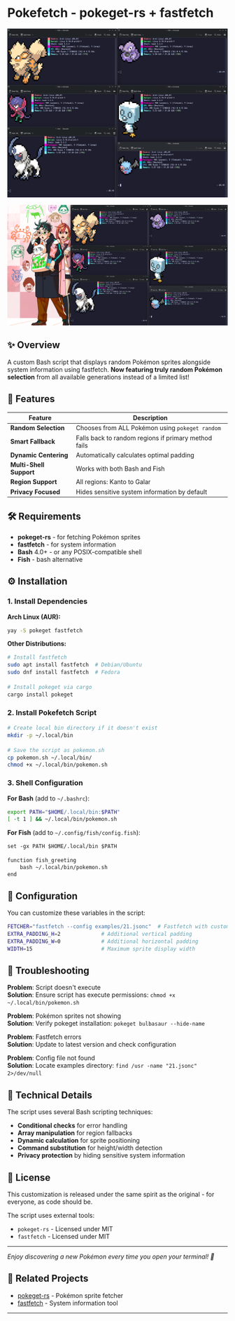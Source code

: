 # Pokefetch - pokeget-rs + fastfetch

![Pokefetch Extra Screenshot](./screenshots/demo_extra.png)

![Pokefetch Extra Screenshot](./screenshots/demo_bottom.png)

## ✨ Overview

A custom Bash script that displays random Pokémon sprites alongside system information using fastfetch. **Now featuring truly random Pokémon selection** from all available generations instead of a limited list!

## 🎯 Features

| Feature | Description |
|---------|-------------|
| **Random Selection** | Chooses from ALL Pokémon using `pokeget random` |
| **Smart Fallback** | Falls back to random regions if primary method fails |
| **Dynamic Centering** | Automatically calculates optimal padding |
| **Multi-Shell Support** | Works with both Bash and Fish |
| **Region Support** | All regions: Kanto to Galar |
| **Privacy Focused** | Hides sensitive system information by default |

## 🛠 Requirements

- **pokeget-rs** - for fetching Pokémon sprites
- **fastfetch** - for system information  
- **Bash** 4.0+ - or any POSIX-compatible shell
- **Fish** - bash alternative

## ⚙️ Installation

### 1. Install Dependencies

**Arch Linux (AUR):**
```bash
yay -S pokeget fastfetch
```

**Other Distributions:**
```bash
# Install fastfetch
sudo apt install fastfetch  # Debian/Ubuntu
sudo dnf install fastfetch  # Fedora

# Install pokeget via cargo
cargo install pokeget
```

### 2. Install Pokefetch Script

```bash
# Create local bin directory if it doesn't exist
mkdir -p ~/.local/bin

# Save the script as pokemon.sh
cp pokemon.sh ~/.local/bin/
chmod +x ~/.local/bin/pokemon.sh
```

### 3. Shell Configuration

**For Bash** (add to `~/.bashrc`):
```bash
export PATH="$HOME/.local/bin:$PATH"
[ -t 1 ] && ~/.local/bin/pokemon.sh
```

**For Fish** (add to `~/.config/fish/config.fish`):
```fish
set -gx PATH $HOME/.local/bin $PATH

function fish_greeting
    bash ~/.local/bin/pokemon.sh
end
```

## 🎨 Configuration

You can customize these variables in the script:

```bash
FETCHER="fastfetch --config examples/21.jsonc"  # Fastfetch with custom config
EXTRA_PADDING_H=2             # Additional vertical padding  
EXTRA_PADDING_W=0             # Additional horizontal padding
WIDTH=15                      # Maximum sprite display width
```

## 🐛 Troubleshooting

**Problem**: Script doesn't execute  
**Solution**: Ensure script has execute permissions: `chmod +x ~/.local/bin/pokemon.sh`

**Problem**: Pokémon sprites not showing  
**Solution**: Verify pokeget installation: `pokeget bulbasaur --hide-name`

**Problem**: Fastfetch errors  
**Solution**: Update to latest version and check configuration

**Problem**: Config file not found  
**Solution**: Locate examples directory: `find /usr -name "21.jsonc" 2>/dev/null`

## 🔧 Technical Details

The script uses several Bash scripting techniques:

- **Conditional checks** for error handling
- **Array manipulation** for region fallbacks  
- **Dynamic calculation** for sprite positioning
- **Command substitution** for height/width detection
- **Privacy protection** by hiding sensitive system information


## 📄 License

This customization is released under the same spirit as the original - for everyone, as code should be.

The script uses external tools:
- `pokeget-rs` - Licensed under MIT
- `fastfetch` - Licensed under MIT

---

*Enjoy discovering a new Pokémon every time you open your terminal! 🎉*

## 🔗 Related Projects

- [pokeget-rs](https://github.com/talwat/pokeget-rs) - Pokémon sprite fetcher
- [fastfetch](https://github.com/fastfetch-cli/fastfetch) - System information tool




---
